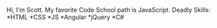 Hi, I'm Scott.  My favorite Code School path is JavaScript.
Deadly Skills:
*HTML
*CSS
*JS
*Angular
*jQuery
*C#